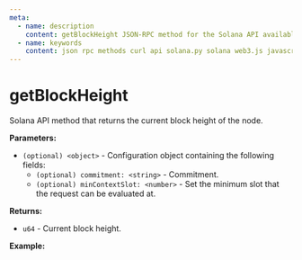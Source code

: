 ```yaml
---
meta:
  - name: description
    content: getBlockHeight JSON-RPC method for the Solana API available with examples in Solana web3.js, Solana.py, and cURL.
  - name: keywords
    content: json rpc methods curl api solana.py solana web3.js javascript python solana 
---
```


# getBlockHeight

Solana API method that returns the current block height of the node. 

**Parameters:** 

* `(optional) <object>` - Configuration object containing the following fields:
    * `(optional) commitment: <string>` - Commitment.
    * `(optional) minContextSlot: <number>` - Set the minimum slot that the request can be evaluated at.

**Returns:** 

* `u64` - Current block height.
 
**Example:**

<CodeSwitcher :languages="{js:'Solana web3.js', py:'Solana.py', cr:'cURL'}">
<template v-slot:js>

``` js
import { Connection } from "@solana/web3.js";

const nodeUrl = "CHAINSTACK_NODE_URL"
const connect = new Connection(nodeUrl);

(async () => {  
  console.log(await connect.getBlockHeight());
})();
```

</template>
<template v-slot:py>

``` py
from solana.rpc.api import Client

web3 = Client("CHAINSTACK_NODE_URL")

print(web3.get_block_height())
```

</template>
<template v-slot:cr>

``` sh
curl -X POST "CHAINSTACK_NODE_URL" \
  -H "Content-Type: application/json" \
  --data '{"jsonrpc":"2.0", "id":1, "method":"getBlockHeight", "params":[]}'
```

</template>
</CodeSwitcher>